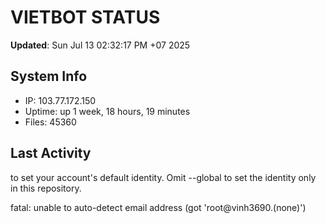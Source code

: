 # VIETBOT STATUS
**Updated**: Sun Jul 13 02:32:17 PM +07 2025

## System Info
- IP: 103.77.172.150
- Uptime: up 1 week, 18 hours, 19 minutes
- Files: 45360

## Last Activity

to set your account's default identity.
Omit --global to set the identity only in this repository.

fatal: unable to auto-detect email address (got 'root@vinh3690.(none)')

